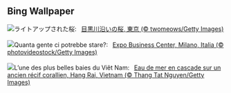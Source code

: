 ## Bing Wallpaper
![](https://www.bing.com/th?id=OHR.CherryBlossom2024_JA-JP4820412066_UHD.jpg&w=1000)ライトアップされた桜:&nbsp;&ensp;[目黒川沿いの桜, 東京 (© twomeows/Getty Images)](https://www.bing.com/th?id=OHR.CherryBlossom2024_JA-JP4820412066_UHD.jpg)
<br><br/>
![](https://www.bing.com/th?id=OHR.Milanbusinesscenter_IT-IT6797515629_UHD.jpg&w=1000)Quanta gente ci potrebbe stare?:&nbsp;&ensp;[Expo Business Center, Milano, Italia (© photovideostock/Getty Images)](https://www.bing.com/th?id=OHR.Milanbusinesscenter_IT-IT6797515629_UHD.jpg)
<br><br/>
![](https://www.bing.com/th?id=OHR.HangRaiVietnam_FR-FR8788707911_UHD.jpg&w=1000)L’une des plus belles baies du Viêt Nam:&nbsp;&ensp;[Eau de mer en cascade sur un ancien récif corallien, Hang Rai, Vietnam (© Thang Tat Nguyen/Getty Images)](https://www.bing.com/th?id=OHR.HangRaiVietnam_FR-FR8788707911_UHD.jpg)
<br><br/>
